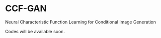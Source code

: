 # CCF-GAN
Neural Characteristic Function Learning for Conditional Image Generation

Codes will be available soon.
